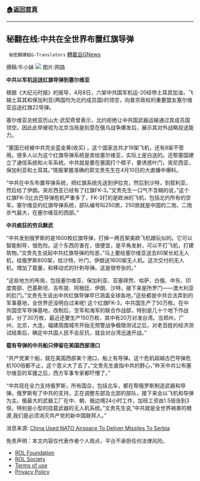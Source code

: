 ###  [:house:返回首頁](https://github.com/ourhimalayas/txt)
---


## 秘翻在线:中共在全世界布置红旗导弹
` 秘密翻譯組G-Translators` [轉載自GNews](https://gnews.org/zh-hans/2342347/)

撰稿:牛小妹
![](https://assets.gnews.org/wp-content/uploads/2022/04/Image-1-2-2.jpg)
图片:网路

**中共以军机运送红旗导弹到塞尔维亚**

根据《大纪元时报》的报导，4月8日，六架中共国军机运-20经停土耳其加油，飞越土耳其和保加利亚(两国均为北约成员国)的领空，向普京政权的重要盟友塞尔维亚运送红旗22导弹。

塞尔维亚总统亚历山大·武契奇曾表示，北约拒绝让中共国武器运输通过其成员国领空。因此此举被视为北京当局是刻意在俄乌战争爆发后，展示其对外战略投送能力。

“塞国已经被中共完全蓝金黄(收买) ，这个国家总共才19架飞机，还有8架不管用。很多人以为这个红旗导弹系统是卖给塞尔维亚，实际上是白送的。还帮塞国建立了通信系统和火车系统。中共就是要在塞国打个楔子，要诱惑叶门，突尼西亚，保加利亚和土耳其。”情报掌握准确的郭文贵先生在4月10日的大直播中爆料。

“中共在中东布置导弹系统，把红旗系统先送到伊拉克，然后到沙特，到叙利亚，然后给了伊朗。突尼西亚已经有了红旗FK-3。”文贵先生一口气不含糊的说，”这个红旗FK-3比古巴导弹危机严重多了，FK-3打的是欧洲的飞机，包括北约所有的空军。塞尔维亚的红旗导弹系统，部队编号叫250旅，250旅就是中国的二炮，二炮杀气最大，在塞尔维亚的西部。”

**中共疯狂的穷兵黩武**

“中共发到俄罗斯的是1600枚红旗导弹，打掉一两百架美欧飞机跟玩似的。它可以智能制导，很危险。这个东西厉害在，很便宜，是平角发射，可以不打飞机，打建筑物。”文贵先生说起中共红旗导弹的险恶，”马上要给塞尔维亚送去60架长虹无人机，给俄罗斯800架，给沙特，叶门，伊朗送1600架无人机。这次交付的无人机，增加了载量，和移动式的针刺导弹。这是很夸张的。”

“这些地方的布局，包括塞尔维亚、保加利亚、亚塞拜然、哈萨、白俄、中东、印度南部、巴基斯坦、吉布提、阿根廷、伊朗、沙特，接下来是所罗门——澳大利亚的肛门。”文贵先生说出中共红旗导弹早已涵盖全球各地，”这些都是中共合法弄到的军事基地，全世界还没明白过来呢! 这个红旗FK-3，中共国生产了50万枚。在中共国空军导弹基地，改制后，空军和海军的联合作战部，特别是几十个地下作战部，分了30万枚，最近还要生产150万枚，其中有20万对准台湾。当郑州，广州，北京，大连，福建周围城市开始无预警战争极限测试之后，对老百姓的经济测试结束后，确定中共国人民不会反抗，就会对台湾迅速开战。”

**载有导弹的中共船只停留在美国西部港口**

“共产党某个船，就在美国西部某个港口，船上有导弹。这个危机超越古巴导弹危机100倍都不止，这个意义大了去了。”文贵先生直指中共的野心，”昨天中共公布塞尔维亚的军援之后，西方军事专家都吓懵了。”

“中共现在全力支持俄罗斯，所有国企，包括北车，都在帮俄罗斯制造武器和导弹。俄罗斯有了中共的支持，正在调整东部及北部的部队，接下来会以飞机和导弹为主。俄最大的武器工厂在中、朝、俄边境24小时工作，加班工资由1.5倍涨到3倍，特别是小型的挂载武器的无人机系统。”文贵先生说,”中共就是全世界祸害的根源,我们是必须消灭共产党的新中国联邦人。”

消息来源: [China Used NATO Airspace To Deliver Missiles To Serbia](http://China%20Used%20NATO%20Airspace%20To%20Deliver%20Missiles%20To%20Serbia)

 

免责声明：本文内容仅代表作者个人观点，平台不承担任何法律风险。

- [ROL Foundation](https://rolfoundation.org/)
- [ROL Society](https://rolsociety.org/)
- [Terms of use](https://gnews.org/terms-of-use-3/)
- [Privacy Policy](https://gnews.org/privacy-policy/)
